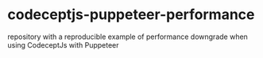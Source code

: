 # codeceptjs-puppeteer-performance
repository with a reproducible example of performance downgrade when using CodeceptJs with Puppeteer
